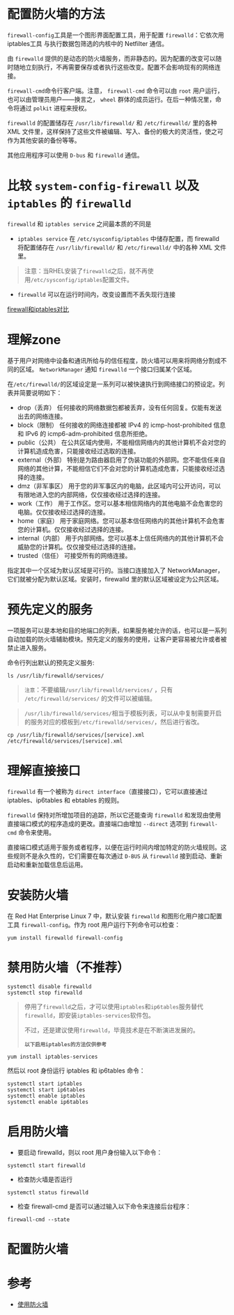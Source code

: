 # 配置防火墙的方法

`firewall-config`工具是一个图形界面配置工具，用于配置 `firewalld`：它依次用 iptables工具 与执行数据包筛选的内核中的 Netfilter 通信。

由 `firewalld` 提供的是动态的防火墙服务，而非静态的。因为配置的改变可以随时随地立刻执行，不再需要保存或者执行这些改变。配置不会影响现有的网络连接。

`firewall-cmd`命令行客户端。注意， `firewall-cmd` 命令可以由 `root` 用户运行，也可以由管理员用户——换言之， `wheel` 群体的成员运行。在后一种情况里，命令将通过 `polkit` 进程来授权。 

 `firewalld` 的配置储存在 `/usr/lib/firewalld/` 和 `/etc/firewalld/` 里的各种 XML 文件里，这样保持了这些文件被编辑、写入、备份的极大的灵活性，使之可作为其他安装的备份等等。

其他应用程序可以使用 `D-bus` 和 `firewalld` 通信。 

#  比较 `system-config-firewall` 以及 `iptables` 的 `firewalld`

`firewalld` 和 `iptables service` 之间最本质的不同是

* `iptables service` 在 `/etc/sysconfig/iptables` 中储存配置，而 firewalld 将配置储存在 `/usr/lib/firewalld/` 和 `/etc/firewalld/` 中的各种 XML 文件里。

> 注意：当RHEL安装了`firewalld`之后，就不再使用`/etc/sysconfig/iptables`配置文件。

* `firewalld` 可以在运行时间内，改变设置而不丢失现行连接

[firewall和iptables对比](../../../../img/os/linux/security/firewall/firewall_stack.png)

# 理解zone

基于用户对网络中设备和通讯所给与的信任程度，防火墙可以用来将网络分割成不同的区域。 `NetworkManager` 通知 `firewalld` 一个接口归属某个区域。

在`/etc/firewalld/`的区域设定是一系列可以被快速执行到网络接口的预设定。列表并简要说明如下：

* drop（丢弃）
    任何接收的网络数据包都被丢弃，没有任何回复。仅能有发送出去的网络连接。 
* block（限制）
    任何接收的网络连接都被 IPv4 的 icmp-host-prohibited 信息和 IPv6 的 icmp6-adm-prohibited 信息所拒绝。 
* public（公共）
    在公共区域内使用，不能相信网络内的其他计算机不会对您的计算机造成危害，只能接收经过选取的连接。 
* external（外部）
    特别是为路由器启用了伪装功能的外部网。您不能信任来自网络的其他计算，不能相信它们不会对您的计算机造成危害，只能接收经过选择的连接。 
* dmz（非军事区）
    用于您的非军事区内的电脑，此区域内可公开访问，可以有限地进入您的内部网络，仅仅接收经过选择的连接。 
* work（工作）
    用于工作区。您可以基本相信网络内的其他电脑不会危害您的电脑。仅仅接收经过选择的连接。 
* home（家庭）
    用于家庭网络。您可以基本信任网络内的其他计算机不会危害您的计算机。仅仅接收经过选择的连接。 
* internal（内部）
    用于内部网络。您可以基本上信任网络内的其他计算机不会威胁您的计算机。仅仅接受经过选择的连接。 
* trusted（信任）
    可接受所有的网络连接。 

指定其中一个区域为默认区域是可行的。当接口连接加入了 NetworkManager，它们就被分配为默认区域。安装时，firewalld 里的默认区域被设定为公共区域。 

# 预先定义的服务

一项服务可以是本地和目的地端口的列表，如果服务被允许的话，也可以是一系列自动加载的防火墙辅助模块。预先定义的服务的使用，让客户更容易被允许或者被禁止进入服务。

命令行列出默认的预先定义服务:

```
ls /usr/lib/firewalld/services/
```

> `注意`：不要编辑`/usr/lib/firewalld/services/` ，只有 `/etc/firewalld/services/` 的文件可以被编辑。

> `/usr/lib/firewalld/services/`相当于模板列表，可以从中复制需要开启的服务对应的模板到`/etc/firewalld/services/`，然后进行省改。

```
cp /usr/lib/firewalld/services/[service].xml /etc/firewalld/services/[service].xml
```

# 理解直接接口

`firewalld` 有一个被称为 `direct interface`（直接接口），它可以直接通过 iptables、ip6tables 和 ebtables 的规则。

`firewalld` 保持对所增加项目的追踪，所以它还能查询 `firewalld` 和发现由使用直接端口模式的程序造成的更改。直接端口由增加 `--direct` 选项到 `firewall-cmd` 命令来使用。

直接端口模式适用于服务或者程序，以便在运行时间内增加特定的防火墙规则。这些规则不是永久性的，它们需要在每次通过 `D-BUS` 从 `firewalld` 接到启动、重新启动和重新加载信息后运用。 

# 安装防火墙

在 Red Hat Enterprise Linux 7 中，默认安装 `firewalld` 和图形化用户接口配置工具 `firewall-config`。作为 root 用户运行下列命令可以检查：

```
yum install firewalld firewall-config
```

# 禁用防火墙（不推荐）

```
systemctl disable firewalld
systemctl stop firewalld
```

> 停用了`firewalld`之后，才可以使用`iptables`和`ip6tables`服务替代`firewalld`，即安装`iptables-services`软件包。
>
> 不过，还是建议使用`firewalld`，毕竟技术是在不断演进发展的。
>
> **`以下启用iptables的方法仅供参考`**

```
yum install iptables-services
```

然后以 root 身份运行 iptables 和 ip6tables 命令： 

```
systemctl start iptables
systemctl start ip6tables
systemctl enable iptables
systemctl enable ip6tables
```

# 启用防火墙

* 要启动 firewalld，则以 root 用户身份输入以下命令：

```
systemctl start firewalld
```

* 检查防火墙是否运行

```
systemctl status firewalld
```

* 检查 firewall-cmd 是否可以通过输入以下命令来连接后台程序：

```
firewall-cmd --state
```

# 配置防火墙



# 参考

* [使用防火墙](https://access.redhat.com/documentation/zh-CN/Red_Hat_Enterprise_Linux/7/html/Security_Guide/sec-Using_Firewalls.html)